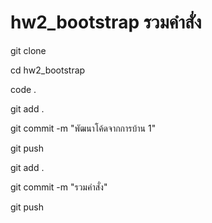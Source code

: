 # hw2_bootstrap รวมคำสั่ง

git clone <your-repo-url>

cd hw2_bootstrap

code .

git add .

git commit -m "พัฒนาโค้ดจากการบ้าน 1"

git push

git add .

git commit -m "รวมคำสั่ง"

git push